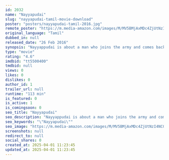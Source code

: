 ```yaml
---
id: 2032
name: "Nayyapudai"
slug: "nayyapudai-tamil-movie-download"
poster: "posters/nayyapudai-tamil-2016.jpg"
remote_poster: "https://m.media-amazon.com/images/M/MV5BMjAxMDc4ZjUtNzI4NC00YWU5LWJjZTQtZWE5ODE4MzQ0Y2YyXkEyXkFqcGdeQXVyNTM0MDc1ODE@._V1_SX300.jpg"
original_language: "Tamil"
dubbed_in: null
released_date: "26 Feb 2016"
synopsis: "Nayyappudai is about a man who joins the army and comes back to the his village after retiring as an officer. He faces an incident that challenges him and changes things forever."
type: "movie"
rating: "4.6"
imdbid: "tt5500400"
tmdbid: null
views: 0
likes: 0
dislikes: 0
author_id: 1
trailer_url: null
runtime: "113 min"
is_featured: 0
is_active: 1
is_comingsoon: 0
seo_title: "Nayyapudai"
seo_description: "Nayyappudai is about a man who joins the army and comes back to the his village after retiring as an officer. He faces an incident that challenges him and changes things forever."
seo_keywords: "\"Nayyapudai\""
seo_image: "https://m.media-amazon.com/images/M/MV5BMjAxMDc4ZjUtNzI4NC00YWU5LWJjZTQtZWE5ODE4MzQ0Y2YyXkEyXkFqcGdeQXVyNTM0MDc1ODE@._V1_SX300.jpg"
screenshots: null
redirect_to: null
social_shares: 0
created_at: 2025-04-01 11:23:45
updated_at: 2025-04-01 11:23:45
---
```


